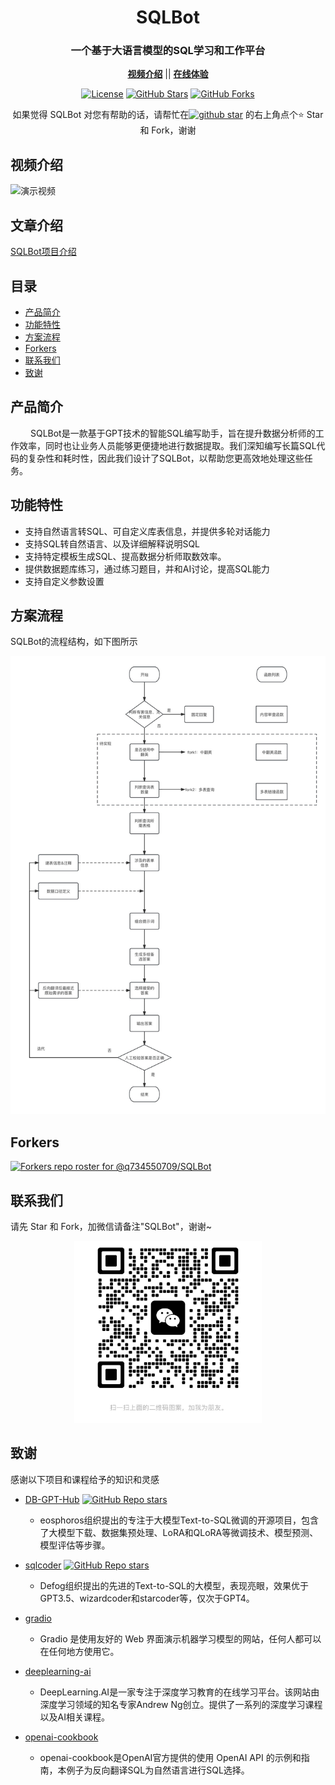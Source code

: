 
<h1 align="center">SQLBot</h1>

<div align="center">
  <h3>一个基于大语言模型的SQL学习和工作平台</h3>
  <p align = "center">
    <a href="https://"><strong>视频介绍</strong></a>
  ||
    <a href="https://huggingface.co/spaces/kkAIGC/SQLBot"><strong>在线体验</strong></a>  

[![License](https://img.shields.io/github/license/alibaba/fastjson2?color=4D7A97&logo=apache)](https://www.apache.org/licenses/LICENSE-2.0.html)
[![GitHub Stars](https://img.shields.io/github/stars/q734550709/SQLBot)](https://github.com/q734550709/SQLBot/stargazers)
[![GitHub Forks](https://img.shields.io/github/forks/q734550709/SQLBot)](https://github.com/q734550709/SQLBot/fork)

</div>
<div align="center">
如果觉得 SQLBot 对您有帮助的话，请帮忙在<a target="_blank" href='https://github.com/q734550709/SQLBot'><img src="https://img.shields.io/github/stars/q734550709/SQLBot.svg?style=flat-square&label=Stars&logo=github" alt="github star"/></a>
的右上角点个⭐ Star 和 Fork，谢谢
</div>

## 视频介绍
![演示视频](./assets/platform_intro.gif)

## 文章介绍
[SQLBot项目介绍](https://zhuanlan.zhihu.com/p/659386169)

## 目录
- [产品简介](#产品简介)
- [功能特性](#功能特性)
- [方案流程](#方案流程)
- [Forkers](#Forkers)
- [联系我们](#联系我们)
- [致谢](#致谢)

## 产品简介
&emsp; &emsp;SQLBot是一款基于GPT技术的智能SQL编写助手，旨在提升数据分析师的工作效率，同时也让业务人员能够更便捷地进行数据提取。我们深知编写长篇SQL代码的复杂性和耗时性，因此我们设计了SQLBot，以帮助您更高效地处理这些任务。

## 功能特性
- 支持自然语言转SQL、可自定义库表信息，并提供多轮对话能力
- 支持SQL转自然语言、以及详细解释说明SQL
- 支持特定模板生成SQL、提高数据分析师取数效率。
- 提供数据题库练习，通过练习题目，并和AI讨论，提高SQL能力
- 支持自定义参数设置

## 方案流程
SQLBot的流程结构，如下图所示

<p align="center">
  <img src="./assets/flowchart.jpg" width="800px" />
</p>

## Forkers
[![Forkers repo roster for @q734550709/SQLBot](https://reporoster.com/forks/q734550709/SQLBot)](https://github.com/q734550709/SQLBot/network/members)


## 联系我们
请先 Star 和 Fork，加微信请备注"SQLBot"，谢谢~
<p align="center">
  <img src="./assets/wechat.jpg" width="300px" />
</p>

## 致谢
感谢以下项目和课程给予的知识和灵感
- [DB-GPT-Hub](https://github.com/eosphoros-ai/DB-GPT-Hub)
[![GitHub Repo stars](https://img.shields.io/github/stars/eosphoros-ai/DB-GPT-Hub?style=social)](https://github.com/eosphoros-ai/DB-GPT-Hub/stargazers)
  - eosphoros组织提出的专注于大模型Text-to-SQL微调的开源项目，包含了大模型下载、数据集预处理、LoRA和QLoRA等微调技术、模型预测、模型评估等步骤。

- [sqlcoder](https://github.com/defog-ai/sqlcoder)
[![GitHub Repo stars](https://img.shields.io/github/stars/defog-ai/sqlcoder?style=social)](https://github.com/defog-ai/sqlcoder/stargazers)
  - Defog组织提出的先进的Text-to-SQL的大模型，表现亮眼，效果优于GPT3.5、wizardcoder和starcoder等，仅次于GPT4。

- [gradio](https://www.gradio.app/docs)
  - Gradio 是使用友好的 Web 界面演示机器学习模型的网站，任何人都可以在任何地方使用它。

- [deeplearning-ai](https://learn.deeplearning.ai/)
  -  DeepLearning.AI是一家专注于深度学习教育的在线学习平台。该网站由深度学习领域的知名专家Andrew Ng创立。提供了一系列的深度学习课程以及AI相关课程。

- [openai-cookbook](https://github.com/openai/openai-cookbook/blob/main/examples/Backtranslation_of_SQL_queries.py)
  - openai-cookbook是OpenAI官方提供的使用 OpenAI API 的示例和指南，本例子为反向翻译SQL为自然语言进行SQL选择。

